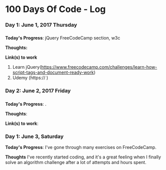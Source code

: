 # 100 Days Of Code - Log

### Day 1: June 1, 2017 Thursday
##### 

**Today's Progress**: jQuery FreeCodeCamp section, w3c

**Thoughts:** 

**Link(s) to work**
1. Learn jQuery(https://www.freecodecamp.com/challenges/learn-how-script-tags-and-document-ready-work)
2. Udemy (https:// )

### Day 2: June 2, 2017 Friday
##### 

**Today's Progress**: .

**Thoughts**: 

**Link(s) to work**: 


### Day 1: June 3, Saturday

**Today's Progress**: I've gone through many exercises on FreeCodeCamp.

**Thoughts** I've recently started coding, and it's a great feeling when I finally solve an algorithm challenge after a lot of attempts and hours spent.


